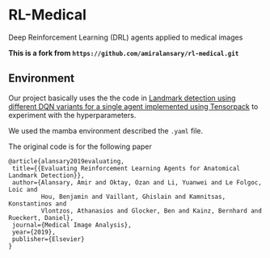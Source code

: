 # RL-Medical

Deep Reinforcement Learning (DRL) agents applied to medical images

**This is a fork from `https://github.com/amiralansary/rl-medical.git`**


## Environment

Our project basically uses the the code in [Landmark detection using different DQN variants for a single agent implemented using Tensorpack](examples/LandmarkDetection/SingleAgent) to experiment with the hyperparameters. 

We used the mamba environment described the `.yaml` file.

<!--
## Installation

### Dependencies

tensorpack-medical requires:

+ Python=3.6
+ [tensorflow-gpu=1.14.0](https://pypi.org/project/tensorflow-gpu/)
+ [tensorpack=0.9.5](https://github.com/tensorpack/tensorpack)
+ [opencv-python](https://pypi.org/project/opencv-python/)
+ [pillow](https://pypi.org/project/Pillow/)
+ [gym](https://pypi.org/project/gym/)
+ [SimpleITK](https://pypi.org/project/SimpleITK/)

### User installation
```
pip install -U git+https://github.com/amiralansary/rl-medical.git
```

## Development

New contributors of any experience level are very welcomed

### Source code
You can clone the latest version of the source code with the command::
```
https://github.com/amiralansary/rl-medical.git
```

## Citation

If you use this code in your research, please cite these paper:

```
@article{alansary2019evaluating,
  title={{Evaluating Reinforcement Learning Agents for Anatomical Landmark Detection}},
  author={Alansary, Amir and Oktay, Ozan and Li, Yuanwei and Le Folgoc, Loic and
          Hou, Benjamin and Vaillant, Ghislain and Kamnitsas, Konstantinos and
          Vlontzos, Athanasios and Glocker, Ben and Kainz, Bernhard and Rueckert, Daniel},
  journal={Medical Image Analysis},
  year={2019},
  publisher={Elsevier}
}

@inproceedings{alansary2018automatic,
  title={Automatic view planning with multi-scale deep reinforcement learning agents},
  author={Alansary, Amir and Le Folgoc, Loic and Vaillant, Ghislain and Oktay, Ozan and Li, Yuanwei and
  Bai, Wenjia and Passerat-Palmbach, Jonathan and Guerrero, Ricardo and Kamnitsas, Konstantinos and Hou, Benjamin and others},
  booktitle={International Conference on Medical Image Computing and Computer-Assisted Intervention},
  pages={277--285},
  year={2018},
  organization={Springer}
}
 ```
 -->
 
 The original code is for the following paper 
 ```
@article{alansary2019evaluating,
  title={{Evaluating Reinforcement Learning Agents for Anatomical Landmark Detection}},
  author={Alansary, Amir and Oktay, Ozan and Li, Yuanwei and Le Folgoc, Loic and
          Hou, Benjamin and Vaillant, Ghislain and Kamnitsas, Konstantinos and
          Vlontzos, Athanasios and Glocker, Ben and Kainz, Bernhard and Rueckert, Daniel},
  journal={Medical Image Analysis},
  year={2019},
  publisher={Elsevier}
}
```
